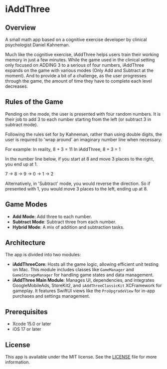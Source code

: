 
# iAddThree

## Overview
A small math app based on a cognitive exercise developer by clinical psychologist Daniel Kahneman.

Much like the cognitive exercise, iAddThree helps users train their working memory in just a few minutes. While the game used in the clinical setting only focused on ADDING 3 to a serious of four numbers, iAddThree expands on the game with various modes (Only Add and Subtract at the moment). And to provide a bit of a challenge, as the user progresses through the game, the amount of time they have to complete each level decreases.

## Rules of the Game
Pending on the mode, the user is presented with four random numbers. It is their job to add 3 to each number starting from the left (or subtract 3 in subtract mode).

Following the rules set for by Kahneman, rather than using double digits, the user is required to 'wrap around' an imaginary number line when necessary.

For example:
In reality, 8 + 3 = 11
In iAddThree, 8 + 3 = 1

In the number line below, if you start at 8 and move 3 places to the right, you end up at 1.

7 -> 8 -> 9 -> 0 -> 1 -> 2

Alternatively, in 'Subtract' mode, you would reverse the direction. So if presented with 1, you would move 3 places to the left, ending up at 8.

## Game Modes
- **Add Mode**: Add three to each number.
- **Subtract Mode**: Subtract three from each number.
- **Hybrid Mode**: A mix of addition and subtraction tasks.

## Architecture
The app is divided into two modules:
- **iAddThreeCore**: Hosts all the game logic, allowing efficient unit testing on Mac. This module includes classes like `GameManager` and `GameStorageManager` for handling game states and data management.
- **iAddThree Main Module**: Manages UI, dependencies, and integrates GoogleMobileAds, StoreKit2, and `iAddThreeClassicKit` XCFramework for gameplay. It features SwiftUI views like the `ProUpgradeView` for in-app purchases and settings management.

## Prerequisites
- Xcode 15.0 or later
- iOS 17 or later

## License
This app is available under the MIT license. See the [LICENSE](LICENSE) file for more information.

